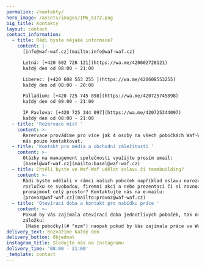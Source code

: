 ```yaml
---
permalink: /kontakty/
hero_image: /assets/images/IMG_5172.png
big_title: Kontakty
layout: contact
contact_information:
  - title: Rádi byste nějaké informace?
    content: |-
      [info@waf-waf.cz](mailto:info@waf-waf.cz)

      Letná: [+420 602 728 121](https://wa.me/420602728121)  
      každý den od 08:00 - 21:00

      Liberec: [+420 608 553 255 ](https://wa.me/420608553255)  
      každý den od 08:00 - 20:00

      Palladium: [+420 725 745 898](https://wa.me/420725745898)  
      každý den od 09:00 - 21:00

      IP Pavlova: [+420 725 344 097](https://wa.me/420725344097)  
      každý den od 08:00 - 21:00
  - title: 'Rezervace míst '
    content: >-
      Rezervace provádíme pro více jak 4 osoby na všech pobočkách Waf-Waf, stačí
      nás pouze kontaktovat. 
  - title: 'Kontakt pro média a obchodní záležitosti '
    content: >-
      Otázky na management společnosti využijte prosím email:
      [basel@waf-waf.cz](mailto:basel@waf-waf.cz)
  - title: Chtěli byste ve Waf-Waf udělat oslavu či teambuilding?
    content: >-
      Rádi byste udělali v rámci našich poboček například oslavu narozenin,
      rozlučku se svobodou, firemní akci a nebo prezentaci či si rovnou
      pronajmout celý prostor? Kontaktujte nás na e-mailu:
      [provoz@waf-waf.cz](mailto:provoz@waf-waf.cz)
  - title: 'Otevírací doba a kontakt pro nabídku práce '
    content: >-
      Pokud by Vás zajímala otevírací doba jednotlivých poboček, tak navštivte
      záložku:  
       [Naše pobočky](# "nzm") naopak pokud by Vás zajímala práce ve Waf-Waf můžete navštívit kolonku: [volné pozice](#).
delivery_text: Rozvážíme každý den
delivery_button: Objednat
instagram_title: Sledujte nás na Instagramu
delivery_time: '08:00 - 21:00'
_template: contact
---
```



